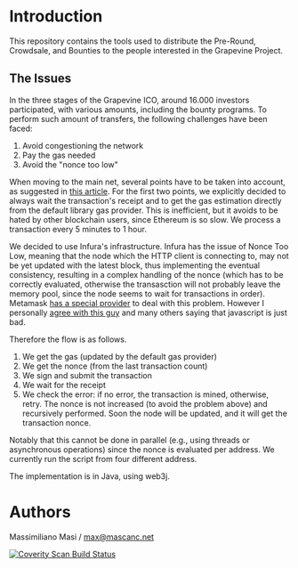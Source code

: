# Introduction

This repository contains the tools used to distribute the Pre-Round, Crowdsale, and Bounties to the people interested in the Grapevine Project. 

## The Issues

In the three stages of the Grapevine ICO, around 16.000 investors participated, with various amounts, including the bounty programs.
To perform such amount of transfers, the following challenges have been faced: 

1. Avoid congestioning the network 
2. Pay the gas needed
3. Avoid the "nonce too low" 

When moving to the main net, several points have to be taken into account, as suggested in [this article](https://medium.com/zinc_work/a-journey-to-mainnet-83c2a67800c).
For the first two points, we explicitly decided to always wait the transaction's receipt and to get the gas estimation directly from the default library gas provider. 
This is inefficient, but it avoids to be hated by other blockchain users, since Ethereum is so slow. We process a transaction every 5 minutes to 1 hour. 

We decided to use Infura's infrastructure. Infura has the issue of Nonce Too Low, meaning that the node which the HTTP client is connecting to, may not be yet updated with the latest
block, thus implementing the eventual consistency, resulting in a complex handling of the nonce (which has to be correctly evaluated, otherwise the transasction will not probably leave the memory pool,
since the node seems to wait for transactions in order). Metamask [has a special provider](https://github.com/MetaMask/provider-engine/blob/master/subproviders/nonce-tracker.js) to deal with this problem. 
However I personally [agree with this guy](https://hackernoon.com/the-javascript-phenomenon-is-a-mass-psychosis-57adebb09359) and many others saying that
javascript is just bad. 

Therefore the flow is as follows.
1. We get the gas (updated by the default gas provider)
2. We get the nonce (from the last transaction count)
3. We sign and submit the transaction
4. We wait for the receipt
5. We check the error: if no error, the transaction is mined, otherwise, retry. The nonce is not increased (to avoid the problem above) and recursively performed. Soon the node will be updated, and it will get the transaction nonce. 

Notably that this cannot be done in parallel (e.g., using threads or asynchronous operations) since the nonce is evaluated per address. We currently run the script from four different address. 

The implementation is in Java, using web3j. 

# Authors

Massimiliano Masi / max@mascanc.net 

<a href="https://scan.coverity.com/projects/mascanc-grapevinetokendistribution">
  <img alt="Coverity Scan Build Status"
       src="https://scan.coverity.com/projects/16843/badge.svg"/>
</a>

